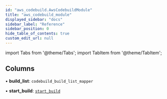 ```yaml
---
id: "aws_codebuild.AwsCodebuildModule"
title: "aws_codebuild_module"
displayed_sidebar: "docs"
sidebar_label: "Reference"
sidebar_position: 0
hide_table_of_contents: true
custom_edit_url: null
---
```


import Tabs from '@theme/Tabs';
import TabItem from '@theme/TabItem';

## Columns

• **build\_list**: `codebuild_build_list_mapper`

• **start\_build**: [`start_build`](aws_codebuild_rpcs_start_build.StartBuildRPC.md)
